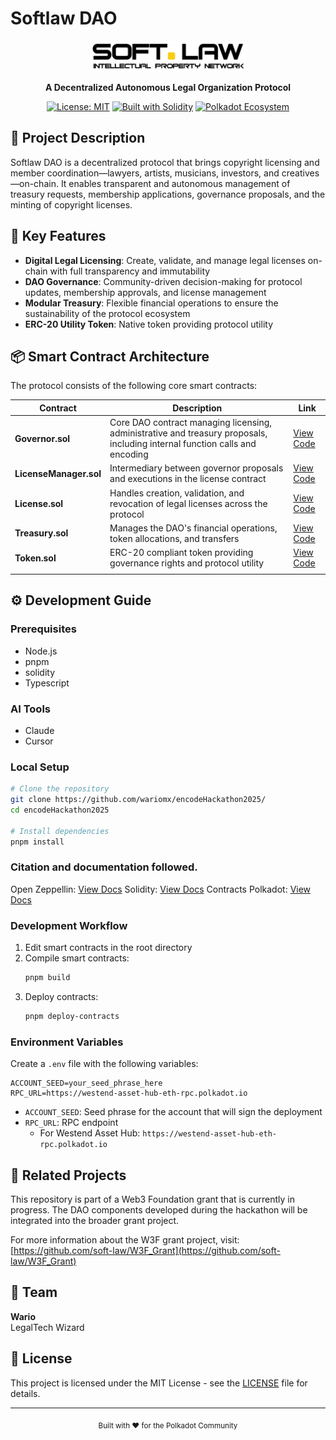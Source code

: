 # Softlaw DAO

<div align="center">
  <img src="./assets/logo.png" alt="Softlaw Logo" width="250px">
  
  **A Decentralized Autonomous Legal Organization Protocol**
  
  [![License: MIT](https://img.shields.io/badge/License-MIT-blue.svg)](https://opensource.org/licenses/MIT)
  [![Built with Solidity](https://img.shields.io/badge/Built%20with-Solidity-7e4798.svg)](https://soliditylang.org/)
  [![Polkadot Ecosystem](https://img.shields.io/badge/Ecosystem-Polkadot-E6007A.svg)](https://polkadot.network/)
</div>

## 📜 Project Description

Softlaw DAO is a decentralized protocol that brings copyright licensing and member coordination—lawyers, artists, musicians, investors, and creatives—on-chain. It enables transparent and autonomous management of treasury requests, membership applications, governance proposals, and the minting of copyright licenses.

## 🔑 Key Features

- **Digital Legal Licensing**: Create, validate, and manage legal licenses on-chain with full transparency and immutability
- **DAO Governance**: Community-driven decision-making for protocol updates, membership approvals, and license management
- **Modular Treasury**: Flexible financial operations to ensure the sustainability of the protocol ecosystem
- **ERC-20 Utility Token**: Native token providing protocol utility

## 📦 Smart Contract Architecture

The protocol consists of the following core smart contracts:

| Contract               | Description                                                                                                                 | Link                                                                                     |
| ---------------------- | --------------------------------------------------------------------------------------------------------------------------- | ---------------------------------------------------------------------------------------- |
| **Governor.sol**       | Core DAO contract managing licensing, administrative and treasury proposals, including internal function calls and encoding | [View Code](https://github.com/wariomx/encodeHackathon2025/blob/main/Governor.sol)       |
| **LicenseManager.sol** | Intermediary between governor proposals and executions in the license contract                                              | [View Code](https://github.com/wariomx/encodeHackathon2025/blob/main/LicenseManager.sol) |
| **License.sol**        | Handles creation, validation, and revocation of legal licenses across the protocol                                          | [View Code](https://github.com/wariomx/encodeHackathon2025/blob/main/License.sol)        |
| **Treasury.sol**       | Manages the DAO's financial operations, token allocations, and transfers                                                    | [View Code](https://github.com/wariomx/encodeHackathon2025/blob/main/Treasury.sol)       |
| **Token.sol**          | ERC-20 compliant token providing governance rights and protocol utility                                                     | [View Code](https://github.com/wariomx/encodeHackathon2025/blob/main/Token.sol)          |
|                        |

## ⚙️ Development Guide

### Prerequisites

- Node.js
- pnpm
- solidity
- Typescript

### AI Tools

- Claude
- Cursor

### Local Setup

```bash
# Clone the repository
git clone https://github.com/wariomx/encodeHackathon2025/
cd encodeHackathon2025

# Install dependencies
pnpm install
```

### Citation and documentation followed.

Open Zeppellin: [View Docs](https://docs.openzeppelin.com/contracts/5.x/)
Solidity: [View Docs](https://docs.soliditylang.org/en/v0.8.28/)
Contracts Polkadot: [View Docs](https://contracts.polkadot.io/build-your-first-dapp)

### Development Workflow

1. Edit smart contracts in the root directory
2. Compile smart contracts:
   ```bash
   pnpm build
   ```
3. Deploy contracts:
   ```bash
   pnpm deploy-contracts
   ```

### Environment Variables

Create a `.env` file with the following variables:

```
ACCOUNT_SEED=your_seed_phrase_here
RPC_URL=https://westend-asset-hub-eth-rpc.polkadot.io
```

- `ACCOUNT_SEED`: Seed phrase for the account that will sign the deployment
- `RPC_URL`: RPC endpoint
  - For Westend Asset Hub: `https://westend-asset-hub-eth-rpc.polkadot.io`

## 🔗 Related Projects

This repository is part of a Web3 Foundation grant that is currently in progress. The DAO components developed during the hackathon will be integrated into the broader grant project.

For more information about the W3F grant project, visit: [https://github.com/soft-law/W3F_Grant](https://github.com/soft-law/W3F_Grant)

## 👤 Team

**Wario**  
LegalTech Wizard

## 📄 License

This project is licensed under the MIT License - see the [LICENSE](LICENSE) file for details.

---

<div align="center">
  <sub>Built with ❤️ for the Polkadot Community</sub>
</div>
